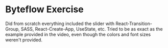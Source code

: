 # Byteflow Exercise

Did from scratch everything included the slider with React-Transition-Group, SASS, React-Create-App, UseState, etc. Tried to be as exact as the example provided in the video, even though the colors and font sizes weren't provided.
